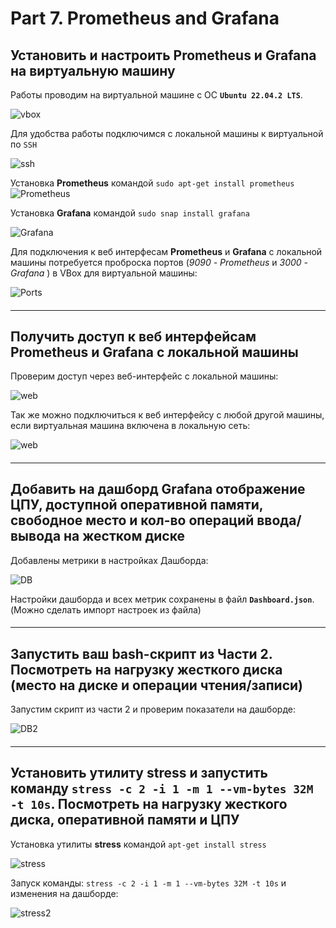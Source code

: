 # Part 7. Prometheus and Grafana


## Установить и настроить **Prometheus** и **Grafana** на виртуальную машину

Работы проводим на виртуальной машине с ОС **`Ubuntu 22.04.2 LTS`**.

  ![vbox](img/1-1.png "Виртуальная машина")

Для удобства работы подключимся с локальной машины к виртуальной по `SSH`

  ![ssh](src/07/img/1-2.png "Подключение по ssh")

Установка **Prometheus** командой `sudo apt-get install prometheus`
  ![Prometheus](src/07/img/1-3.png "Установка Prometheus")

Установка **Grafana** командой `sudo snap install grafana`

  ![Grafana](src/07/img/1-4.png "Установка Prometheus")

Для подключения к веб интерфесам **Prometheus** и **Grafana** с локальной машины потребуется проброска портов (*9090 - Prometheus* и *3000 - Grafana* ) в VBox для виртуальной машины:

  ![Ports](src/07/img/1-5.png "Проброска портов")


#### 
-------------------------

## Получить доступ к веб интерфейсам Prometheus и Grafana с локальной машины

Проверим доступ через веб-интерфейс с локальной машины:
  
  ![web](src/07/img/1-6.png "Доступ через веб-интерфейс")

Так же можно подключиться к веб интерфейсу с любой другой машины, если виртуальная машина включена в локальную сеть:

  ![web](src/07/img/1-7.png "Доступ через веб-интерфейс")

#### 
-------------------------

## Добавить на дашборд **Grafana** отображение ЦПУ, доступной оперативной памяти, свободное место и кол-во операций ввода/вывода на жестком диске

Добавлены метрики в настройках Дашборда:

  ![DB](src/07/img/1-8.png "Метрики Дашборда")

Настройки дашборда и всех метрик сохранены в файл **`Dashboard.json`**. (Можно сделать импорт настроек из файла)

#### 
-------------------------

## Запустить ваш bash-скрипт из Части 2. Посмотреть на нагрузку жесткого диска (место на диске и операции чтения/записи)

Запустим скрипт из части 2 и проверим показатели на дашборде:

  ![DB2](src/07/img/1-10.png "Метрики Дашборда")

#### 
-------------------------

## Установить утилиту stress и запустить команду `stress -c 2 -i 1 -m 1 --vm-bytes 32M -t 10s`. Посмотреть на нагрузку жесткого диска, оперативной памяти и ЦПУ

Установка утилиты **stress** командой `apt-get install stress`

  ![stress](src/07/img/1-11.png "Установка утилиты")

Запуск команды: `stress -c 2 -i 1 -m 1 --vm-bytes 32M -t 10s` и изменения на дашборде:

  ![stress2](src/07/img/1-12.png "Запуск утилиты")

